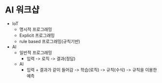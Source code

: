 # AI 워크샵

* IoT
  * 명시적 프로그래밍
  * Explicit 프로그래밍
  * rule based 프로그래밍(규칙기반)
* AI
  * 일반적 프로그래밍
    * 입력 -> 로직 -> 결과(정답)
  * AI
    * 입력 + 결과가 같이 들어감 -> 학습(로직) -> 규칙(수식) -> 규칙을 이용한 예측